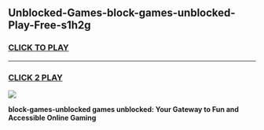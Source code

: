 
## Unblocked-Games-block-games-unblocked-Play-Free-s1h2g
<h3>
<a href="https://premium76.site?title=block-games-unblocked&ref=21A">CLICK TO PLAY</a></h3>
<hr>

<h3>
<a href="https://premium76.site?title=block-games-unblocked&ref=21A">CLICK 2 PLAY</a>
  
</h3>

<a href="https://premium76.site?title=block-games-unblocked&ref=21A"><img src="https://clearcache.store/games.png"></a>


**block-games-unblocked games unblocked: Your Gateway to Fun and Accessible Online Gaming**
